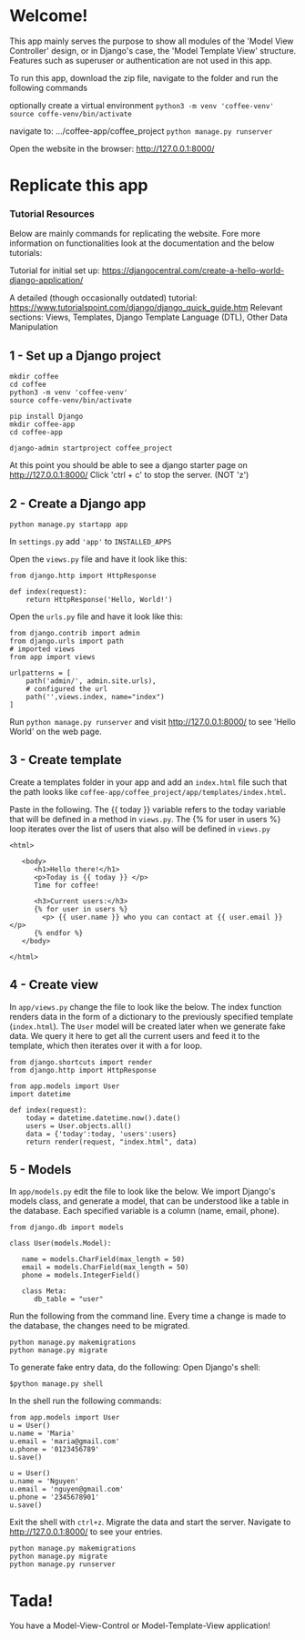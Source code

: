# Welcome!

This app mainly serves the purpose to show all modules of the 'Model View Controller' design, or in Django's case, the 'Model Template View' structure. Features such as superuser or authentication are not used in this app.

To run this app, download the zip file, navigate to the folder and run the following commands

optionally create a virtual environment
`python3 -m venv 'coffee-venv'`
`source coffe-venv/bin/activate`

navigate to: .../coffee-app/coffee_project
`python manage.py runserver`

Open the website in the browser: http://127.0.0.1:8000/


# Replicate this app

### Tutorial Resources
Below are mainly commands for replicating the website. Fore more information on functionalities look at the documentation and the below tutorials:

Tutorial for initial set up:
https://djangocentral.com/create-a-hello-world-django-application/

A detailed (though occasionally outdated) tutorial:
https://www.tutorialspoint.com/django/django_quick_guide.htm
Relevant sections: Views, Templates, Django Template Language (DTL), Other Data Manipulation


## 1 - Set up a Django project
```
mkdir coffee
cd coffee
python3 -m venv 'coffee-venv'
source coffe-venv/bin/activate

pip install Django
mkdir coffee-app
cd coffee-app

django-admin startproject coffee_project
```

At this point you should be able to see a django starter page on http://127.0.0.1:8000/
Click 'ctrl + c' to stop the server. (NOT 'z')

## 2 - Create a Django app
```
python manage.py startapp app
```
In `settings.py` add `'app'` to `INSTALLED_APPS`

Open the `views.py` file and have it look like this:
```
from django.http import HttpResponse

def index(request):
    return HttpResponse('Hello, World!')
```

Open the `urls.py` file and have it look like this:
```
from django.contrib import admin
from django.urls import path
# imported views
from app import views

urlpatterns = [
    path('admin/', admin.site.urls),
    # configured the url
    path('',views.index, name="index")
]
```

Run  `python manage.py runserver` and visit http://127.0.0.1:8000/ to see 'Hello World' on the web page.


## 3 - Create template
Create a templates folder in your app and add an `index.html` file such that the path looks like `coffee-app/coffee_project/app/templates/index.html`.

Paste in the following. The {{ today }} variable refers to the today variable that will be defined in a method in `views.py`. The {% for user in users %} loop iterates over the list of users that also will be defined in `views.py`
```
<html>

   <body>
      <h1>Hello there!</h1>
      <p>Today is {{ today }} </p>
      Time for coffee!

      <h3>Current users:</h3>
      {% for user in users %}
        <p> {{ user.name }} who you can contact at {{ user.email }} </p>
      {% endfor %}
   </body>

</html>

```

## 4 - Create view
In `app/views.py` change the file to look like the below. The index function renders data in the form of a dictionary to the previously specified template (`index.html`). The `User` model will be created later when we generate fake data. We query it here to get all the current users and feed it to the template, which then iterates over it with a for loop.
```
from django.shortcuts import render
from django.http import HttpResponse

from app.models import User
import datetime

def index(request):
    today = datetime.datetime.now().date()
    users = User.objects.all()
    data = {'today':today, 'users':users}
    return render(request, "index.html", data)

```

## 5 - Models
In `app/models.py` edit the file to look like the below. We import Django's models class, and generate a model, that can be understood like a table in the database. Each specified variable is a column (name, email, phone).

```
from django.db import models

class User(models.Model):

   name = models.CharField(max_length = 50)
   email = models.CharField(max_length = 50)
   phone = models.IntegerField()

   class Meta:
      db_table = "user"

```

Run the following from the command line. Every time a change is made to the database, the changes need to be migrated.
```
python manage.py makemigrations
python manage.py migrate
```

To generate fake entry data, do the following:
Open Django's shell:
```
$python manage.py shell
```
In the shell run the following commands:
```
from app.models import User
u = User()
u.name = 'Maria'
u.email = 'maria@gmail.com'
u.phone = '0123456789'
u.save()

u = User()
u.name = 'Nguyen'
u.email = 'nguyen@gmail.com'
u.phone = '2345678901'
u.save()
```
Exit the shell with `ctrl+z`. Migrate the data and start the server. Navigate to http://127.0.0.1:8000/ to see your entries.

```
python manage.py makemigrations
python manage.py migrate
python manage.py runserver
```

# Tada!
You have a Model-View-Control or Model-Template-View application!
